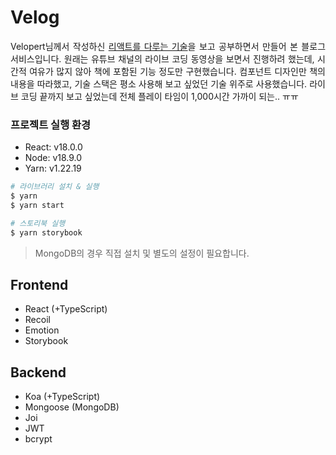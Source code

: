 # Velog

<p align="justify">
Velopert님께서 작성하신 <a href="http://www.yes24.com/Product/Goods/78233628" target="_blank">리액트를 다루는 기술</a>을 보고 공부하면서 만들어 본 블로그 서비스입니다. 원래는 유튜브 채널의 라이브 코딩 동영상을 보면서 진행하려 했는데, 시간적 여유가 많지 않아 책에 포함된 기능 정도만 구현했습니다. 컴포넌트 디자인만 책의 내용을 따라했고, 기술 스택은 평소 사용해 보고 싶었던 기술 위주로 사용했습니다. 라이브 코딩 끝까지 보고 싶었는데 전체 플레이 타임이 1,000시간 가까이 되는.. ㅠㅠ
</p>

### 프로젝트 실행 환경

- React: v18.0.0
- Node: v18.9.0
- Yarn: v1.22.19

```bash
# 라이브러리 설치 & 실행
$ yarn
$ yarn start

# 스토리북 실행
$ yarn storybook
```

> MongoDB의 경우 직접 설치 및 별도의 설정이 필요합니다.

## Frontend

- React (+TypeScript)
- Recoil
- Emotion
- Storybook

## Backend

- Koa (+TypeScript)
- Mongoose (MongoDB)
- Joi
- JWT
- bcrypt

